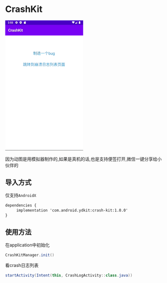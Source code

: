 # CrashKit

<img src="https://github.com/ydstar/CrashKit/blob/main/preview/show.gif" alt="动图演示效果" width="250px">


因为动图是用模拟器制作的,如果是真机的话,也是支持便签打开,微信一键分享给小伙伴的
## 导入方式

仅支持`AndroidX`
```
dependencies {
     implementation 'com.android.ydkit:crash-kit:1.0.0'
}
```

## 使用方法
在application中初始化
```java
CrashKitManager.init()
```

看crash日志列表
```java
startActivity(Intent(this, CrashLogActivity::class.java))
```

